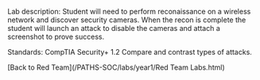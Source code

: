 Lab description: Student will need to perform reconaissance on a wireless network and discover security cameras.  When the recon is complete the student will launch an attack to disable the cameras and attach a screenshot to prove success.

Standards: CompTIA Security+ 1.2 Compare and contrast types of attacks.

[Back to Red Team](/PATHS-SOC/labs/year1/Red Team Labs.html)
